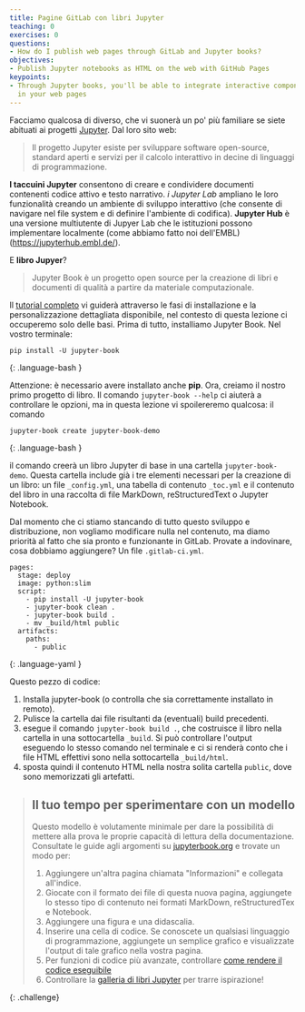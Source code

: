 ```yaml
---
title: Pagine GitLab con libri Jupyter
teaching: 0
exercises: 0
questions:
- How do I publish web pages through GitLab and Jupyter books?
objectives:
- Publish Jupyter notebooks as HTML on the web with GitHub Pages
keypoints:
- Through Jupyter books, you'll be able to integrate interactive components and code
  in your web pages
---
```



Facciamo qualcosa di diverso, che vi suonerà un po' più familiare se siete abituati ai
progetti [Jupyter](https://jupyter.org/). Dal loro sito web:
> Il progetto Jupyter esiste per sviluppare software open-source, standard aperti e
> servizi per il calcolo interattivo in decine di linguaggi di programmazione.

**I taccuini Jupyter** consentono di creare e condividere documenti contenenti codice
attivo e testo narrativo. *i *Jupyter Lab** ampliano le loro funzionalità creando un
ambiente di sviluppo interattivo (che consente di navigare nel file system e di definire
l'ambiente di codifica). **Jupyter Hub** è una versione multiutente di Jupyer Lab che le
istituzioni possono implementare localmente (come abbiamo fatto noi dell'EMBL)
(https://jupyterhub.embl.de/).

E **libro Jupyer**?
> Jupyter Book è un progetto open source per la creazione di libri e documenti di
> qualità a partire da materiale computazionale.

Il [tutorial completo](https://jupyterbook.org/start/your-first-book.html) vi guiderà
attraverso le fasi di installazione e la personalizzazione dettagliata disponibile, nel
contesto di questa lezione ci occuperemo solo delle basi. Prima di tutto, installiamo
Jupyter Book. Nel vostro terminale:

~~~
pip install -U jupyter-book
~~~
> 
{: .language-bash }

Attenzione: è necessario avere installato anche **pip**. Ora, creiamo il nostro primo
progetto di libro. Il comando `jupyter-book --help` ci aiuterà a controllare le opzioni,
ma in questa lezione vi spoilereremo qualcosa: il comando

~~~
jupyter-book create jupyter-book-demo
~~~
> 
{: .language-bash }

il comando creerà un libro Jupyter di base in una cartella `jupyter-book-demo`. Questa
cartella include già i tre elementi necessari per la creazione di un libro: un file
`_config.yml`, una tabella di contenuto `_toc.yml` e il contenuto del libro in una
raccolta di file MarkDown, reStructuredText o Jupyter Notebook.

Dal momento che ci stiamo stancando di tutto questo sviluppo e distribuzione, non
vogliamo modificare nulla nel contenuto, ma diamo priorità al fatto che sia pronto e
funzionante in GitLab. Provate a indovinare, cosa dobbiamo aggiungere? Un file
`.gitlab-ci.yml`.

~~~
pages:
  stage: deploy
  image: python:slim
  script:
    - pip install -U jupyter-book
    - jupyter-book clean .
    - jupyter-book build .
    - mv _build/html public
  artifacts:
    paths:
      - public
~~~
> 
{: .language-yaml }

Questo pezzo di codice:
1. Installa jupyter-book (o controlla che sia correttamente installato in remoto).
2. Pulisce la cartella dai file risultanti da (eventuali) build precedenti.
3. esegue il comando `jupyter-book build .`, che costruisce il libro nella cartella in
   una sottocartella `_build`. Si può controllare l'output eseguendo lo stesso comando
   nel terminale e ci si renderà conto che i file HTML effettivi sono nella
   sottocartella `_build/html`.
4. sposta quindi il contenuto HTML nella nostra solita cartella `public`, dove sono
   memorizzati gli artefatti.

> ## Il tuo tempo per sperimentare con un modello
> Questo modello è volutamente minimale per dare la possibilità di mettere alla prova le
> proprie capacità di lettura della documentazione. Consultate le guide agli argomenti
> su [jupyterbook.org](https://jupyterbook.org/intro.html) e trovate un modo per:
> 1. Aggiungere un'altra pagina chiamata "Informazioni" e collegata all'indice.
> 2. Giocate con il formato dei file di questa nuova pagina, aggiungete lo stesso tipo
>    di contenuto nei formati MarkDown, reStructuredTex e Notebook.
> 3. Aggiungere una figura e una didascalia.
> 4. Inserire una cella di codice. Se conoscete un qualsiasi linguaggio di
>    programmazione, aggiungete un semplice grafico e visualizzate l'output di tale
>    grafico nella vostra pagina.
> 5. Per funzioni di codice più avanzate, controllare [come rendere il codice
>    eseguibile](https://jupyterbook.org/interactive/thebe.html)
> 6. Controllare la [galleria di libri
>    Jupyter](https://executablebooks.org/en/latest/gallery.html) per trarre
>    ispirazione!
> 
{: .challenge}



